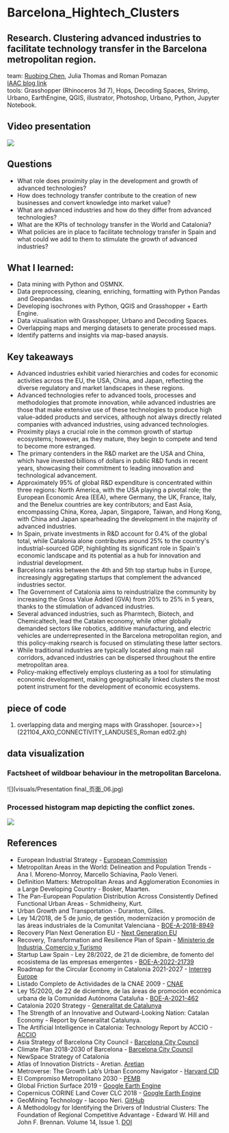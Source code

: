 # Barcelona_Hightech_Clusters</br>
## Research. Clustering advanced industries to facilitate technology transfer in the Barcelona metropolitan region. </br>
team: [Ruobing Chen](https://github.com/RuobingC), Julia Thomas and Roman Pomazan</br>
[IAAC blog link](https://blog.iaac.net/the-perks-of-proximity-clustering-advanced-industries-to-facilitate-technology-transfer-in-the-barcelona-metropolitan-region/)</br>
tools: Grasshopper (Rhinoceros 3d 7), Hops, Decoding Spaces, Shrimp, Urbano, EarthEngine, QGIS, illustrator, Photoshop, Urbano, Python, Jupyter Notebook.

## Video presentation </br>
[![](https://img.youtube.com/vi/YW7yWBhQifA/0.jpg)](https://www.youtube.com/watch?v=YW7yWBhQifA)

## Questions
- What role does proximity play in the development and growth of advanced technologies?
- How does technology transfer contribute to the creation of new businesses and convert knowledge into market value?
- What are advanced industries and how do they differ from advanced technologies?
- What are the KPIs of technology transfer in the World and Catalonia?
- What policies are in place to facilitate technology transfer in Spain and what could we add to them to stimulate the growth of advanced industries?

## What I learned: 
- Data mining with Python and OSMNX.
- Data preprocessing, cleaning, enriching, formatting with Python Pandas and Geopandas.
- Developing isochrones with Python, QGIS and Grasshopper + Earth Engine.
- Data vizualisation with Grasshopper, Urbano and Decoding Spaces.
- Overlapping maps and merging datasets to generate processed maps.
- Identify patterns and insights via map-based anaysis.

## Key takeaways
- Advanced industries exhibit varied hierarchies and codes for economic activities across the EU, the USA, China, and Japan, reflecting the diverse regulatory and market landscapes in these regions.
- Advanced technologies refer to advanced tools, processes and methodologies that promote innovation, while advanced industries are those that make extensive use of these technologies to produce high value-added products and services, although not always directly related companies with advanced industries, using advanced technologies.
- Proximity plays a crucial role in the common growth of startup ecosystems; however, as they mature, they begin to compete and tend to become more estranged.
- The primary contenders in the R&D market are the USA and China, which have invested billions of dollars in public R&D funds in recent years, showcasing their commitment to leading innovation and technological advancement.
- Approximately 95% of global R&D expenditure is concentrated within three regions: North America, with the USA playing a pivotal role; the European Economic Area (EEA), where Germany, the UK, France, Italy, and the Benelux countries are key contributors; and East Asia, encompassing China, Korea, Japan, Singapore, Taiwan, and Hong Kong, with China and Japan spearheading the development in the majority of advanced industries.
- In Spain, private investments in R&D account for 0.4% of the global total, while Catalonia alone contributes around 25% to the country's industrial-sourced GDP, highlighting its significant role in Spain's economic landscape and its potential as a hub for innovation and industrial development.
- Barcelona ranks between the 4th and 5th top startup hubs in Europe, increasingly aggregating startups that complement the advanced industries sector.
- The Government of Catalonia aims to reindustrialize the community by increasing the Gross Value Added (GVA) from 20% to 25% in 5 years, thanks to the stimulation of advanced industries.
- Several advanced industries, such as Pharmtech, Biotech, and Chemicaltech, lead the Catalan economy, while other globally demanded sectors like robotics, additive manufacturing, and electric vehicles are underrepresented in the Barcelona metropolitan region, and this policy-making rsearch is focused on stimulating these latter sectors.
- While traditional industries are typically located along main rail corridors, advanced industries can be dispersed throughout the entire metropolitan area.
- Policy-making effectively employs clustering as a tool for stimulating economic development, making geographically linked clusters the most potent instrument for the development of economic ecosystems.

## piece of code
1. overlapping data and merging maps with Grasshoper. [source>>](221104_AXO_CONNECTIVITY_LANDUSES_Roman ed02.gh)

## data visualization
### Factsheet of wildboar behaviour in the metropolitan Barcelona.
![](visuals/Presentation final_页面_06.jpg)
### Processed histogram map depicting the conflict zones.
![](IoB-01.png)

##  References
- European Industrial Strategy - [European Commission](https://ec.europa.eu/info/strategy/priorities-2019-2024/europe-fit-digital-age/european-industrial-strategy_en)
- Metropolitan Areas in the World: Delineation and Population Trends - Ana I. Moreno-Monroy, Marcello Schiavina, Paolo Veneri.
- Definition Matters: Metropolitan Areas and Agglomeration Economies in a Large Developing Country - Bosker, Maarten.
- The Pan-European Population Distribution Across Consistently Defined Functional Urban Areas - Schmidheiny, Kurt.
- Urban Growth and Transportation - Duranton, Gilles.
- Ley 14/2018, de 5 de junio, de gestión, modernización y promoción de las áreas industriales de la Comunitat Valenciana - [BOE-A-2018-8949](https://www.boe.es/buscar/doc.php?id=BOE-A-2018-8949)
- Recovery Plan Next Generation EU - [Next Generation EU](https://next-generation-eu.europa.eu/index_en)
- Recovery, Transformation and Resilience Plan of Spain - [Ministerio de Industria, Comercio y Turismo](https://www.mincotur.gob.es/en-us/recuperacion-transformacion-resiliencia/paginas/plan-recuperacion-transformacion-resiliencia.aspx)
- Startup Law Spain - Ley 28/2022, de 21 de diciembre, de fomento del ecosistema de las empresas emergentes - [BOE-A-2022-21739](https://www.boe.es/diario_boe/txt.php?id=BOE-A-2022-21739)
- Roadmap for the Circular Economy in Catalonia 2021-2027 - [Interreg Europe](https://projects2014-2020.interregeurope.eu/fileadmin/user_upload/tx_tevprojects/library/file_1655473320.pdf)
- Listado Completo de Actividades de la CNAE 2009 - [CNAE](https://www.cnae.com.es/lista-actividades.php)
- Ley 15/2020, de 22 de diciembre, de las áreas de promoción económica urbana de la Comunidad Autónoma Cataluña - [BOE-A-2021-462](https://www.boe.es/buscar/pdf/2021/BOE-A-2021-462-consolidado.pdf)
- Catalonia 2020 Strategy - [Generalitat de Catalunya](http://catalunya2020.gencat.cat/web/.content/00_catalunya2020/Documents/angles/fitxers/ecat2020_en.pdf)
- The Strength of an Innovative and Outward-Looking Nation: Catalan Economy - Report by Generalitat Catalunya.
- The Artificial Intelligence in Catalonia: Technology Report by ACCIO - [ACCIO](https://accio.gencat.cat/en/index.html)
- Asia Strategy of Barcelona City Council - [Barcelona City Council](https://ajuntament.barcelona.cat/relacionsinternacionalsicooperacio/sites/default/files/estrategiaasia_en.pdf)
- Climate Plan 2018-2030 of Barcelona - [Barcelona City Council](https://www.barcelona.cat/climateemergency/en)
- NewSpace Strategy of Catalonia
- Atlas of Innovation Districts - Aretian. [Aretian](https://www.aretian.com/atlas)
- Metroverse: The Growth Lab’s Urban Economy Navigator - [Harvard CID](https://metroverse.cid.harvard.edu/)
- El Compromiso Metropolitano 2030 - [PEMB](https://pemb.cat/es/barcelona-dema/)
- Global Friction Surface 2019 - [Google Earth Engine](https://developers.google.com/earth-engine/datasets/catalog/Oxford_MAP_friction_surface_2019)
- Copernicus CORINE Land Cover CLC 2018 - [Google Earth Engine](https://developers.google.com/earth-engine/datasets/catalog/COPERNICUS_CORINE_V20_100m)
- GeoMining Technology - Iacopo Neri. [GitHub](https://github.com/neriiacopo/GeoMining-EE-Hops)
- A Methodology for Identifying the Drivers of Industrial Clusters: The Foundation of Regional Competitive Advantage - Edward W. Hill and John F. Brennan. Volume 14, Issue 1. [DOI](https://doi.org/10.1177/089124240001400109)
